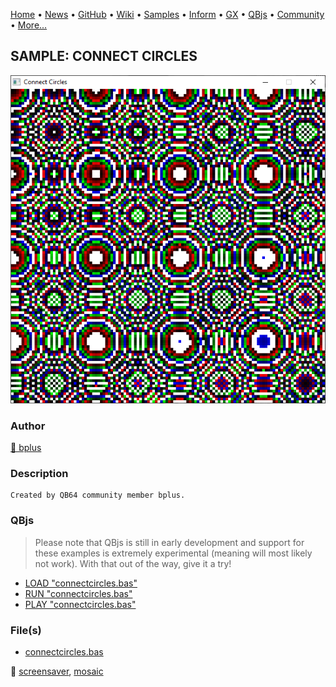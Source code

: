 [Home](https://qb64.com) • [News](../../news.md) • [GitHub](https://github.com/QB64Official/qb64) • [Wiki](https://github.com/QB64Official/qb64/wiki) • [Samples](../../samples.md) • [Inform](../../inform.md) • [GX](../../gx.md) • [QBjs](../../qbjs.md) • [Community](../../community.md) • [More...](../../more.md)

## SAMPLE: CONNECT CIRCLES

![screenshot.png](img/screenshot.png)

### Author

[🐝 bplus](../bplus.md) 

### Description

```text
Created by QB64 community member bplus.
```

### QBjs

> Please note that QBjs is still in early development and support for these examples is extremely experimental (meaning will most likely not work). With that out of the way, give it a try!

* [LOAD "connectcircles.bas"](https://v6p9d9t4.ssl.hwcdn.net/html/5963335/index.html?src=https://qb64.com/samples/connect-circles/src/connectcircles.bas)
* [RUN "connectcircles.bas"](https://v6p9d9t4.ssl.hwcdn.net/html/5963335/index.html?mode=auto&src=https://qb64.com/samples/connect-circles/src/connectcircles.bas)
* [PLAY "connectcircles.bas"](https://v6p9d9t4.ssl.hwcdn.net/html/5963335/index.html?mode=play&src=https://qb64.com/samples/connect-circles/src/connectcircles.bas)

### File(s)

* [connectcircles.bas](src/connectcircles.bas)

🔗 [screensaver](../screensaver.md), [mosaic](../mosaic.md)
